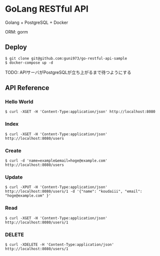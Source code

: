 # GoLang RESTful API

Golang + PostgreSQL + Docker

ORM: gorm


## Deploy

```
$ git clone git@github.com:guni973/go-restful-api-sample
$ docker-compose up -d
```

TODO: APIサーバがPostgreSQLが立ち上がるまで待つようにする

## API Reference

### Hello World

```
$ curl -XGET -H 'Content-Type:application/json' http://localhost:8080
```

### Index

```
$ curl -XGET -H 'Content-Type:application/json' http://localhost:8080/users
```

### Create

```
$ curl -d 'name=example&email=hoge@example.com' http://localhost:8080/users
```

### Update

```
$ curl -XPUT -H 'Content-Type:application/json' http://localhost:8080/users/1 -d '{"name": "koudaiii", "email": "hoge@example.com" }'
```

### Read

```
$ curl -XGET -H 'Content-Type:application/json' http://localhost:8080/users/1
```

### DELETE

```
$ curl -XDELETE -H 'Content-Type:application/json' http://localhost:8080/users/1
```
